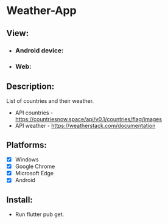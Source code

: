 # Weather-App

## View:
- ### Android device:
- ### Web:

## Description:
List of countries and their weather.
- API countries - https://countriesnow.space/api/v0.1/countries/flag/images
- API weather - https://weatherstack.com/documentation

## Platforms:
- [X] Windows
- [X] Google Chrome
- [X] Microsoft Edge
- [X] Android

## Install:
- Run flutter pub get.
